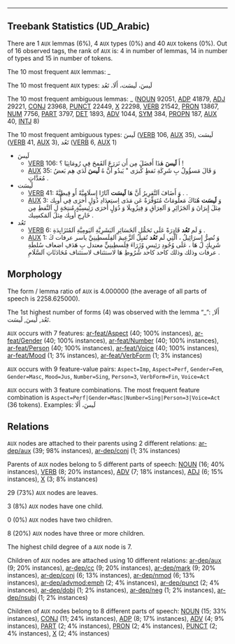 

--------------------------------------------------------------------------------

## Treebank Statistics (UD_Arabic)

There are 1 `AUX` lemmas (6%), 4 `AUX` types (0%) and 40 `AUX` tokens (0%).
Out of 16 observed tags, the rank of `AUX` is: 4 in number of lemmas, 14 in number of types and 15 in number of tokens.

The 10 most frequent `AUX` lemmas: _

The 10 most frequent `AUX` types:  لَيسَ، لَيسَت، أَلَا، تَعُد

The 10 most frequent ambiguous lemmas: _ ([NOUN]() 92051, [ADP]() 41879, [ADJ]() 29221, [CONJ]() 23968, [PUNCT]() 22449, [X]() 22298, [VERB]() 21542, [PRON]() 13867, [NUM]() 7756, [PART]() 3797, [DET]() 1893, [ADV]() 1044, [SYM]() 384, [PROPN]() 187, [AUX]() 40, [INTJ]() 8)

The 10 most frequent ambiguous types:  لَيسَ ([VERB]() 106, [AUX]() 35), لَيسَت ([VERB]() 41, [AUX]() 3), تَعُد ([VERB]() 6, [AUX]() 1)


* لَيسَ
  * [VERB]() 106: أَ <b>لَيسَ</b> هٰذَا أَفضَلَ مِن أَن نَزرَعَ اَلقَمحَ فِي رُومَانِيَا ؟ !
  * [AUX]() 35: وَ قَالَ مَسؤُولٌ بِ شَرِكَةِ نَفطٍ كُبرَى " يَبدُو أَنَّ هُ <b>لَيسَ</b> لَدَي هِم بَعضُ مُعَدَّاتٍ .
* لَيسَت
  * [VERB]() 41: وَ أَضَافَ اَلتَّقرِيرُ أَنَّ هَا <b>لَيسَت</b> آثَارًا إِسلَامِيَّةً أَو قِبطِيَّةً . .
  * [AUX]() 3: وَ <b>لَيسَت</b> هُنَاكَ مَعلُومَاتٌ مُتَوَفِّرَةٌ عَن مَدَى اِستِعدَادِ دُوَلٍ أُخرَى فِي أُوبِك مِثلَ إِيرَانَ وَ اَلجَزَائِرِ وَ اَلعِرَاقِ وَ فِنِزُوِيلَا وَ دُوَلٍ أُخرَى رَئِيسِيَّةٍ مُنتِجَةٍ لِ اَلنَّفطِ مِن خَارِجِ أُوبِك مِثلَ اَلمَكسِيك .
* تَعُد
  * [VERB]() 6: وَ لَم <b>تَعُد</b> قَادِرَةً عَلَى تَحَمُّلِ اَلخَسَائِرِ اَلبَشَرِيَّةِ اَليَومِيَّةِ اَلمُتَزَايِدَةِ .
  * [AUX]() 1: وَ تُصِرُّ إِسرَائِيلُ ، اَلَّتِي لَم <b>تَعُد</b> تُقبِلُ اَلزَّعِيمَ اَلفِلَسطِينِيَّ ياسر عرفات كَ شَرِيكٍ لَ هَا ، عَلَى وُجُودِ رَئِيسِ وُزَرَاءَ فِلَسطِينِيٍّ معتدل بِ هَدَفِ اضعاف سُلطَةِ عرفات وذلك وذلك كاحد كاحد شُرُوطِ هَا لاستئناف لاستئناف مُحَادَثَاتِ اَلسَّلَامِ .

## Morphology

The form / lemma ratio of `AUX` is 4.000000 (the average of all parts of speech is 2258.625000).

The 1st highest number of forms (4) was observed with the lemma “_”: أَلَا, تَعُد, لَيسَ, لَيسَت.

`AUX` occurs with 7 features: [ar-feat/Aspect]() (40; 100% instances), [ar-feat/Gender]() (40; 100% instances), [ar-feat/Number]() (40; 100% instances), [ar-feat/Person]() (40; 100% instances), [ar-feat/Voice]() (40; 100% instances), [ar-feat/Mood]() (1; 3% instances), [ar-feat/VerbForm]() (1; 3% instances)

`AUX` occurs with 9 feature-value pairs: `Aspect=Imp`, `Aspect=Perf`, `Gender=Fem`, `Gender=Masc`, `Mood=Jus`, `Number=Sing`, `Person=3`, `VerbForm=Fin`, `Voice=Act`

`AUX` occurs with 3 feature combinations.
The most frequent feature combination is `Aspect=Perf|Gender=Masc|Number=Sing|Person=3|Voice=Act` (36 tokens).
Examples: لَيسَ، أَلَا


## Relations

`AUX` nodes are attached to their parents using 2 different relations: [ar-dep/aux]() (39; 98% instances), [ar-dep/conj]() (1; 3% instances)

Parents of `AUX` nodes belong to 5 different parts of speech: [NOUN]() (16; 40% instances), [VERB]() (8; 20% instances), [ADV]() (7; 18% instances), [ADJ]() (6; 15% instances), [X]() (3; 8% instances)

29 (73%) `AUX` nodes are leaves.

3 (8%) `AUX` nodes have one child.

0 (0%) `AUX` nodes have two children.

8 (20%) `AUX` nodes have three or more children.

The highest child degree of a `AUX` node is 7.

Children of `AUX` nodes are attached using 10 different relations: [ar-dep/aux]() (9; 20% instances), [ar-dep/cc]() (9; 20% instances), [ar-dep/mark]() (9; 20% instances), [ar-dep/conj]() (6; 13% instances), [ar-dep/nmod]() (6; 13% instances), [ar-dep/advmod:emph]() (2; 4% instances), [ar-dep/punct]() (2; 4% instances), [ar-dep/dobj]() (1; 2% instances), [ar-dep/neg]() (1; 2% instances), [ar-dep/nsubj]() (1; 2% instances)

Children of `AUX` nodes belong to 8 different parts of speech: [NOUN]() (15; 33% instances), [CONJ]() (11; 24% instances), [ADP]() (8; 17% instances), [ADV]() (4; 9% instances), [PART]() (2; 4% instances), [PRON]() (2; 4% instances), [PUNCT]() (2; 4% instances), [X]() (2; 4% instances)

